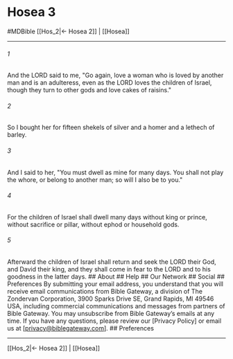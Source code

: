 # Hosea 3
#MDBible
[[Hos_2|← Hosea 2]] | [[Hosea]]

***






###### 1 


And the LORD said to me, "Go again, love a woman who is loved by another man and is an adulteress, even as the LORD loves the children of Israel, though they turn to other gods and love cakes of raisins." 





###### 2 


So I bought her for fifteen shekels of silver and a homer and a lethech of barley. 





###### 3 


And I said to her, "You must dwell as mine for many days. You shall not play the whore, or belong to another man; so will I also be to you." 





###### 4 


For the children of Israel shall dwell many days without king or prince, without sacrifice or pillar, without ephod or household gods. 





###### 5 


Afterward the children of Israel shall return and seek the LORD their God, and David their king, and they shall come in fear to the LORD and to his goodness in the latter days. ## About ## Help ## Our Network ## Social ## Preferences By submitting your email address, you understand that you will receive email communications from Bible Gateway, a division of The Zondervan Corporation, 3900 Sparks Drive SE, Grand Rapids, MI 49546 USA, including commercial communications and messages from partners of Bible Gateway. You may unsubscribe from Bible Gateway&rsquo;s emails at any time. If you have any questions, please review our [Privacy Policy] or email us at [privacy@biblegateway.com]. ## Preferences

***

[[Hos_2|← Hosea 2]] | [[Hosea]]
